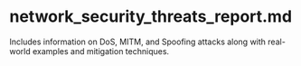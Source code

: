 # network_security_threats_report.md
Includes information on DoS, MITM, and Spoofing attacks along with real-world examples and mitigation techniques.
